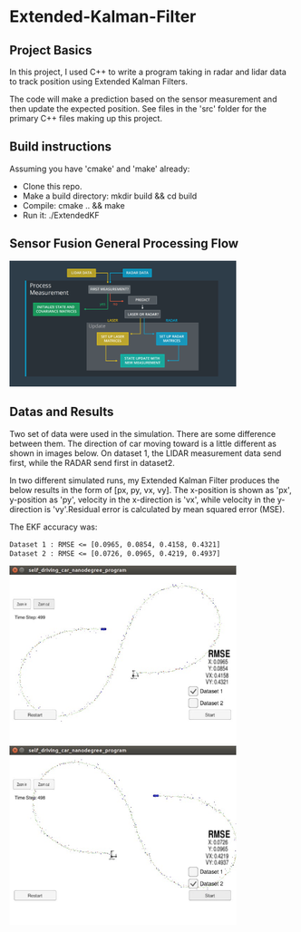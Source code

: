 # Extended-Kalman-Filter

## Project Basics

In this project, I used C++ to write a program taking in radar and lidar data to track position using Extended Kalman 
Filters.

The code will make a prediction based on the sensor measurement and then update the expected position. See files in the 
'src' folder for the primary C++ files making up this project.

## Build instructions

Assuming you have 'cmake' and 'make' already:

* Clone this repo.
* Make a build directory: mkdir build && cd build
* Compile: cmake .. && make
* Run it: ./ExtendedKF

## Sensor Fusion General Processing Flow

<img src="./Images/Map.png" width="400px">

## Datas and Results

Two set of data were used in the simulation. There are some difference between them. The direction of car moving toward is a little different as shown in images below. On dataset 1, the LIDAR measurement data send first, while the RADAR send first in dataset2.
    
In two different simulated runs, my Extended Kalman Filter produces the below results in the form of [px, py, vx, vy]. The x-position is shown as 'px', y-position as 'py', velocity in the x-direction is 'vx', while velocity in the y-direction is 'vy'.Residual error is calculated by mean squared error (MSE).

The EKF accuracy was:

    Dataset 1 : RMSE <= [0.0965, 0.0854, 0.4158, 0.4321]
    Dataset 2 : RMSE <= [0.0726, 0.0965, 0.4219, 0.4937]

<img src="./Images/Dataset1.jpg" width="400px">  <img src="./Images/Dataset2.jpg" width="400px">



    

